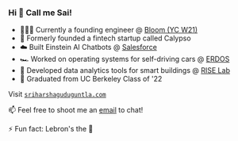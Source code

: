 ### Hi 👋 Call me Sai!

- 🧑🏽‍💻 Currently a founding engineer @ [Bloom (YC W21)](https://bloomapp.com)
- 🌱 Formerly founded a fintech startup called Calypso
- ☁️ Built Einstein AI Chatbots @ [Salesforce](https://www.salesforceairesearch.com/)
- 🏎️ Worked on operating systems for self-driving cars @ [ERDOS](https://github.com/erdos-project/erdos)
- 🏬 Developed data analytics tools for smart buildings @ [RISE Lab](https://rise.berkeley.edu/)
- 🐻 Graduated from UC Berkeley Class of '22

Visit [`sriharshaguduguntla.com`](http://sriharshaguduguntla.com)

📫 Feel free to shoot me an [email](sreeharsha11@gmail.com) to chat! 

⚡ Fun fact: Lebron's the 🐐

